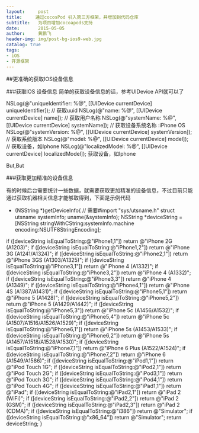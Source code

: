 ```yaml
---
layout:     post
title:     通过cocosPod 引入第三方框架，并增加到代码仓库
subtitle:   为项目增加cocoapods支持
date:       2015-05-05
author:     黄鹏飞
header-img: img/post-bg-ios9-web.jpg
catalog: true
tags:
- iOS
- 开源框架
---
```




##更准确的获取IOS设备信息

###获取IOS 设备信息
简单的获取设备信息的话，参考UIDevice API就可以了

NSLog(@"uniqueIdentifier: %@", [[UIDevice currentDevice] uniqueIdentifier]);  // 获取uuid
NSLog(@"name: %@", [[UIDevice currentDevice] name]); // 获取用户名称
NSLog(@"systemName: %@", [[UIDevice currentDevice] systemName]); // 获取设备系统名称 :iPhone OS
NSLog(@"systemVersion: %@", [[UIDevice currentDevice] systemVersion]); // 获取系统版本
NSLog(@"model: %@", [[UIDevice currentDevice] model]); // 获取设备，如Iphone
NSLog(@"localizedModel: %@", [[UIDevice currentDevice] localizedModel]);  获取设备，如Iphone


But,But

###获取更加精准的设备信息

有的时候后台需要统计一些数据，就需要获取更加精准的设备信息，不过目前只能通过获取机器相关信息才能够取得到，下面是示例代码

+ (NSString *)getDeviceInfo{
// 需要#import "sys/utsname.h"
struct utsname systemInfo;
uname(&systemInfo);
NSString *deviceString = [NSString stringWithCString:systemInfo.machine encoding:NSUTF8StringEncoding];

if ([deviceString isEqualToString:@"iPhone1,1"]) return @"iPhone 2G (A1203)";
if ([deviceString isEqualToString:@"iPhone1,2"]) return @"iPhone 3G (A1241/A1324)";
if ([deviceString isEqualToString:@"iPhone2,1"]) return @"iPhone 3GS (A1303/A1325)";
if ([deviceString isEqualToString:@"iPhone3,1"]) return @"iPhone 4 (A1332)";
if ([deviceString isEqualToString:@"iPhone3,2"]) return @"iPhone 4 (A1332)";
if ([deviceString isEqualToString:@"iPhone3,3"]) return @"iPhone 4 (A1349)";
if ([deviceString isEqualToString:@"iPhone4,1"]) return @"iPhone 4S (A1387/A1431)";
if ([deviceString isEqualToString:@"iPhone5,1"]) return @"iPhone 5 (A1428)";
if ([deviceString isEqualToString:@"iPhone5,2"]) return @"iPhone 5 (A1429/A1442)";
if ([deviceString isEqualToString:@"iPhone5,3"]) return @"iPhone 5c (A1456/A1532)";
if ([deviceString isEqualToString:@"iPhone5,4"]) return @"iPhone 5c (A1507/A1516/A1526/A1529)";
if ([deviceString isEqualToString:@"iPhone6,1"]) return @"iPhone 5s (A1453/A1533)";
if ([deviceString isEqualToString:@"iPhone6,2"]) return @"iPhone 5s (A1457/A1518/A1528/A1530)";
if ([deviceString isEqualToString:@"iPhone7,1"]) return @"iPhone 6 Plus (A1522/A1524)";
if ([deviceString isEqualToString:@"iPhone7,2"]) return @"iPhone 6 (A1549/A1586)";
if ([deviceString isEqualToString:@"iPod1,1"])   return @"iPod Touch 1G";
if ([deviceString isEqualToString:@"iPod2,1"])   return @"iPod Touch 2G";
if ([deviceString isEqualToString:@"iPod3,1"])   return @"iPod Touch 3G";
if ([deviceString isEqualToString:@"iPod4,1"])   return @"iPod Touch 4G";
if ([deviceString isEqualToString:@"iPad1,1"])   return @"iPad";
if ([deviceString isEqualToString:@"iPad2,1"])   return @"iPad 2 (WiFi)";
if ([deviceString isEqualToString:@"iPad2,2"])   return @"iPad 2 (GSM)";
if ([deviceString isEqualToString:@"iPad2,3"])   return @"iPad 2 (CDMA)";
if ([deviceString isEqualToString:@"i386"])      return @"Simulator";
if ([deviceString isEqualToString:@"x86_64"])    return @"Simulator";
return deviceString;
}
